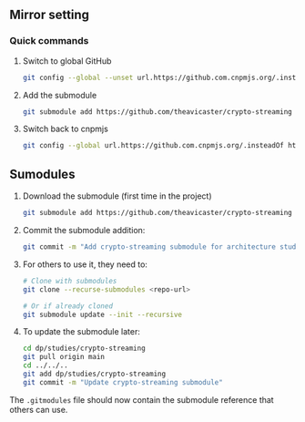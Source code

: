 ## Mirror setting

### Quick commands

1. Switch to global GitHub
    ```bash
    git config --global --unset url.https://github.com.cnpmjs.org/.insteadOf
    ```
2. Add the submodule
    ```bash
    git submodule add https://github.com/theavicaster/crypto-streaming dp/studies/crypto-streaming
    ```

3. Switch back to cnpmjs
    ```bash
    git config --global url.https://github.com.cnpmjs.org/.insteadOf https://github.com/
    ```

## Sumodules

1. Download the submodule (first time in the project)
    ```bash
    git submodule add https://github.com/theavicaster/crypto-streaming dp/studies/crypto-streaming 
    ```

2. Commit the submodule addition:
    ```bash
    git commit -m "Add crypto-streaming submodule for architecture study"
    ```

3. For others to use it, they need to:
    ```bash
    # Clone with submodules
    git clone --recurse-submodules <repo-url>
    
    # Or if already cloned
    git submodule update --init --recursive
    ```

4. To update the submodule later:
    ```bash
    cd dp/studies/crypto-streaming
    git pull origin main
    cd ../../..
    git add dp/studies/crypto-streaming
    git commit -m "Update crypto-streaming submodule"
    ```

The `.gitmodules` file should now contain the submodule reference that others can use.
